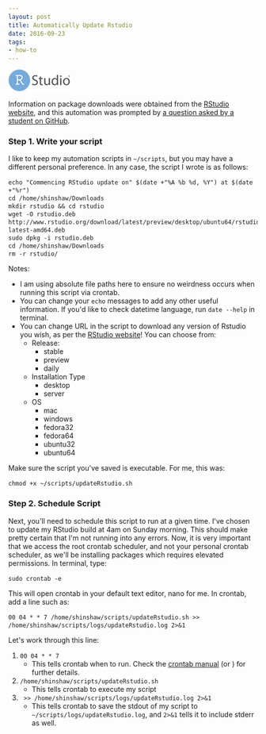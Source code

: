 ```yaml
---
layout: post
title: Automatically Update Rstudio
date: 2016-09-23
tags:
- how-to
---
```


<img src="/images/rstudio.png" class="fit image">


Information on package downloads were obtained from the [RStudio website](https://support.rstudio.com/hc/en-us/articles/203842428-Getting-the-newest-RStudio-builds), and this automation was prompted by [a question asked by a student on GitHub](https://github.com/STAT545-UBC/Discussion/issues/334).

### Step 1. Write your script

I like to keep my automation scripts in `~/scripts`, but you may have a different personal preference.  In any case, the script I wrote is as follows:
```
echo "Commencing RStudio update on" $(date +"%A %b %d, %Y") at $(date +"%r")
cd /home/shinshaw/Downloads
mkdir rstudio && cd rstudio
wget -O rstudio.deb http://www.rstudio.org/download/latest/preview/desktop/ubuntu64/rstudio-latest-amd64.deb
sudo dpkg -i rstudio.deb
cd /home/shinshaw/Downloads
rm -r rstudio/
```
Notes:

- I am using absolute file paths here to ensure no weirdness occurs when running this script via crontab.
- You can change your `echo` messages to add any other useful information.  If you'd like to check datetime language, run `date --help` in terminal.
- You can change URL in the script to download any version of Rstudio you wish, as per the [RStudio website](https://support.rstudio.com/hc/en-us/articles/203842428-Getting-the-newest-RStudio-builds)!  You can choose from:
	- Release:
		+ stable
		+ preview
		+ daily
	- Installation Type
		+ desktop
		+ server
	- OS
		+ mac
		+ windows
		+ fedora32
		+ fedora64
		+ ubuntu32
		+ ubuntu64

Make sure the script you've saved is executable.  For me, this was:
```
chmod +x ~/scripts/updateRstudio.sh
```

### Step 2. Schedule Script

Next, you'll need to schedule this script to run at a given time.  I've chosen to update my RStudio build at 4am on Sunday morning.  This should make pretty certain that I'm not running into any errors. Now, it is very important that we access the root crontab scheduler, and not your personal crontab scheduler, as we'll be installing packages which requires elevated permissions. In terminal, type:
```
sudo crontab -e
```

This will open crontab in your default text editor, nano for me.  In crontab, add a line such as:
```
00 04 * * 7 /home/shinshaw/scripts/updateRstudio.sh >> /home/shinshaw/scripts/logs/updateRstudio.log 2>&1
```

Let's work through this line:

1. `00 04 * * 7 `
	+ This tells crontab when to run. Check the [crontab manual](http://man7.org/linux/man-pages/man5/crontab.5.html) (or ) for further details.
2. `/home/shinshaw/scripts/updateRstudio.sh`
	+ This tells crontab to execute my script
3. ` >> /home/shinshaw/scripts/logs/updateRstudio.log 2>&1`
	+ This tells crontab to save the stdout of my script to `~/scripts/logs/updateRstudio.log`, and `2>&1` tells it to include stderr as well.
